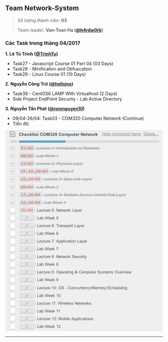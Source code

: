 ## Team Network-System

> Số lượng thành viên: **03**
>
> Team leader: **Van-Toan Ha ([@h4rdw0rk](https://github.com/h4rdw0rk))**

### Các Task trong tháng 04/2017

**1. Lê Tú Trinh ([@TrinhTu](https://github.com/TrinhTu))**

- Task27 - Javascript Course 01 Part 04 (03 Days)
- Task28 - Minification and Obfuscation
- Task29 - Linux Course 01 (10 Days)

**2. Nguyễn Công Trứ ([@hellsins](https://github.com/hellsins))**

- Task38 - CentOS6 LAMP With Virtualhost (2 Days)
- Side Project EndPoint Security - Lab Active Directory

**3. Nguyễn Tấn Phát ([@romnguyen10](https://github.com/romnguyen10))**

- 09/04-26/04: Task03 - COM320 Computer Network (Continue)
- Tiến độ:

![phat checklist](phat.jpg)

---
